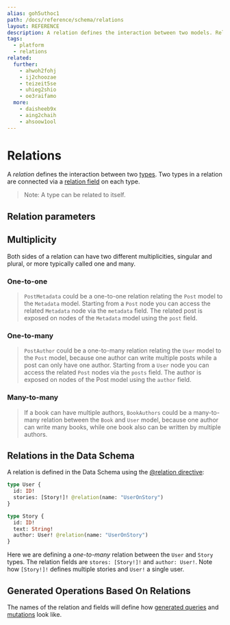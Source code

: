 ```yaml
---
alias: goh5uthoc1
path: /docs/reference/schema/relations
layout: REFERENCE
description: A relation defines the interaction between two models. Related models are reflected in both the data model as well as the GraphQL schema.
tags:
  - platform
  - relations
related:
  further:
    - ahwoh2fohj
    - ij2choozae
    - teizeit5se
    - uhieg2shio
    - oe3raifamo
  more:
    - daisheeb9x
    - aing2chaih
    - ahsoow1ool
---
```


# Relations

A *relation* defines the interaction between two [types](!alias-ij2choozae). Two types in a relation are connected via a [relation field](!alias-teizeit5se) on each type.

> Note: A type can be related to itself.

## Relation parameters

## Multiplicity

Both sides of a relation can have two different multiplicities, singular and plural, or more typically called one and many.

### One-to-one

> `PostMetadata` could be a one-to-one relation relating the `Post` model to the `Metadata` model. Starting from a `Post` node you can access the related `Metadata` node via the `metadata` field. The related post is exposed on nodes of the `Metadata` model using the `post` field.

### One-to-many

> `PostAuthor` could be a one-to-many relation relating the `User` model to the `Post` model, because one author can write multiple posts while a post can only have one author. Starting from a `User` node you can access the related `Post` nodes via the `posts` field. The author is exposed on nodes of the Post model using the `author` field.


### Many-to-many

> If a book can have multiple authors, `BookAuthors` could be a many-to-many relation between the `Book` and `User` model, because one author can write many books, while one book also can be written by multiple authors.

## Relations in the Data Schema

A relation is defined in the Data Schema using the [@relation directive](!alias-):

```graphql
type User {
  id: ID!
  stories: [Story!]! @relation(name: "UserOnStory")
}

type Story {
  id: ID!
  text: String!
  author: User! @relation(name: "UserOnStory")
}
```

Here we are defining a *one-to-many* relation between the `User` and `Story` types. The relation fields are `stores: [Story!]!` and `author: User!`. Note how `[Story!]!` defines multiple stories and `User!` a single user.

## Generated Operations Based On Relations

The names of the relation and fields will define how [generated queries](!alias-nia9nushae) and [mutations](!alias-ol0yuoz6go) look like.
